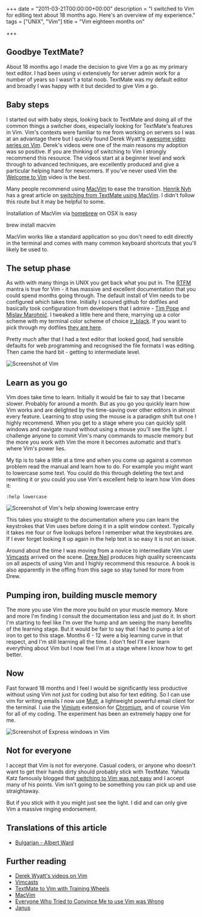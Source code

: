 +++
date = "2011-03-21T00:00:00+00:00"
description = "I switched to Vim for editing text about 18 months ago. Here's an overview of my experience."
tags = ["UNIX", "Vim"]
title = "Vim eighteen months on"

+++

## Goodbye TextMate?

About 18 months ago I made the decision to give Vim a go as my primary text editor. I had been using vi extensively for server admin work for a number of years so I wasn't a total noob. TextMate was my default editor and broadly I was happy with it but decided to give Vim a go. 

## Baby steps

I started out with baby steps, looking back to TextMate and doing all of the common things a switcher does, especially looking for TextMate's features in Vim. Vim's contexts were familiar to me from working on servers so I was at an advantage there but I quickly found Derek Wyatt's [awesome video series on Vim][15]. Derek's videos were one of the main reasons my adoption was so positive. If you are thinking of switching to Vim I strongly recommend this resource. The videos start at a beginner level and work through to advanced techniques, are excellently produced and give a particular helping hand for newcomers. If you've never used Vim the [Welcome to Vim][1] video is the best.

Many people recommend using [MacVim][3] to ease the transition. [Henrik Nyh][4] has a great article on [switching from TextMate using MacVim][5]. I didn't follow this route but it may be helpful to some. 

Installation of MacVim via [homebrew][17] on OSX is easy

brew install macvim

MacVim works like a standard application so you don't need to edit directly in the terminal and comes with many common keyboard shortcuts that you'll likely be used to. 

## The setup phase

As with with many things in UNIX you get back what you put in. The [RTFM][2] mantra is true for Vim - it has massive and excellent documentation that you could spend months going through. The default install of Vim needs to be configured which takes time. Initially I scoured github for dotfiles and basically took configuration from developers that I admire - [Tim Pope][6] and [Mislav Marohni&#263;][18]. I tweaked a little here and there, marrying up a color scheme with my terminal color scheme of choice [ir\_black][7]. If you want to pick through my dotfiles [they are here][8].

Pretty much after that I had a text editor that looked good, had sensible defaults for web programming and recognised the file formats I was editing. Then came the hard bit - getting to intermediate level.

![Screenshot of Vim][16]

## Learn as you go

Vim does take time to learn. Initially it would be fair to say that I became slower. Probably for around a month. But as you go you quickly learn how Vim works and are delighted by the time-saving over other editors in almost every feature. Learning to stop using the mouse is a paradigm shift but one I highly recommend. When you get to a stage where you can quickly split windows and navigate round without using a mouse you'll see the light. I challenge anyone to commit Vim's many commands to muscle memory but the more you work with Vim the more it becomes automatic and that's where Vim's power lies. 

My tip is to take a little at a time and when you come up against a common problem read the manual and learn how to do. For example you might want to lowercase some text. You could do this through deleting the text and rewriting it or you could you use Vim's excellent help to learn how Vim does it:

    :help lowercase

![Screenshot of Vim's help showing lowercase entry][19]

This takes you straight to the documentation where you can learn the keystrokes that Vim uses before doing it in a split window context. Typically it takes me four or five lookups before I remember what the keystrokes are. If I ever forget looking it up again in the help text is so easy it is not an issue.  

Around about the time I was moving from a novice to intermediate Vim user [Vimcasts][9] arrived on the scene. [Drew Neil][10] produces high quality screencasts on all aspects of using Vim and I highly recommend this resource. A book is also apparently in the offing from this sage so stay tuned for more from Drew. 

## Pumping iron, building muscle memory

The more you use Vim the more you build on your muscle memory. More and more I'm finding I consult the documentation less and just do it. In short I'm starting to feel like I'm over the hump and am seeing the many benefits of the learning stage. But it would be fair to say that I had to pump a lot of iron to get to this stage. Months 6 - 12 were a big learning curve in that respect, and I'm still learning all the time. I don't feel I'll ever learn everything about Vim but I now feel I'm at a stage where I know how to get better.

## Now

Fast forward 18 months and I feel I would be significantly less productive without using Vim not just for coding but also for text editing. So I can use vim for writing emails I now use [Mutt][11], a lightweight powerful email client for the terminal. I use the [Vimium][12] extension for [Chromium][13], and of course Vim for all of my coding. The experiment has been an extremely happy one for me.

![Screenshot of Express windows in Vim][20]

## Not for everyone

I accept that Vim is not for everyone. Casual coders, or anyone who doesn't want to get their hands dirty should probably stick with TextMate. Yahuda Katz famously blogged that [switching to Vim was not easy][14] and I accept many of his points. Vim isn't going to be something you can pick up and use straightaway. 

But if you stick with it you might just see the light. I did and can only give Vim a massive ringing endorsement. 

## Translations of this article

* [Bulgarian - Albert Ward][22]

## Further reading

* [Derek Wyatt's videos on Vim][15]
* [Vimcasts][9]
* [TextMate to Vim with Training Wheels][5]
* [MacVim][3]
* [Everyone Who Tried to Convince Me to use Vim was Wrong][14]
* [Janus][21]

[1]: https://vimeo.com/6999927
[2]: http://en.wikipedia.org/wiki/RTFM
[3]: http://code.google.com/p/macvim/
[4]: http://henrik.nyh.se/
[5]: http://henrik.nyh.se/2011/01/textmate-to-vim-with-training-wheels
[6]: https://github.com/tpope/tpope
[7]: http://blog.toddwerth.com/entries/show/6
[8]: https://github.com/shapeshed/dotfiles
[9]: http://vimcasts.org/
[10]: http://drewneil.com/
[11]: http://www.mutt.org/
[12]: https://chrome.google.com/webstore/detail/dbepggeogbaibhgnhhndojpepiihcmeb
[13]: http://www.chromium.org/Home
[14]: http://yehudakatz.com/2010/07/29/everyone-who-tried-to-convince-me-to-use-vim-was-wrong/
[15]: https://vimeo.com/user1690209/videos
[16]: /images/articles/vim_screenshot.png
[17]: https://github.com/mxcl/homebrew
[18]: https://github.com/mislav/dotfiles
[19]: /images/articles/lowercase_vim_help.png
[20]: /images/articles/express_screenshot.png
[21]: https://github.com/carlhuda/janus
[22]: http://www.fatcow.com/edu/eighteen-months-bg/
